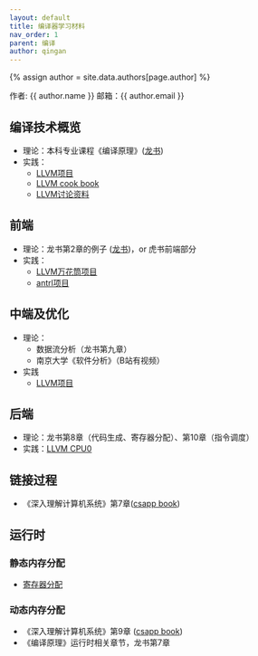 ```yaml
---
layout: default
title: 编译器学习材料
nav_order: 1
parent: 编译
author: qingan
---
```

{% assign author = site.data.authors[page.author] %}
<div> 作者: {{ author.name }}  
 邮箱：{{ author.email }}
</div>


## 编译技术概览
- 理论：本科专业课程《编译原理》([龙书](https://gitee.com/li-qingan/cs-docs/tree/master/ebooks/DragonBook2nd.pdf))
- 实践：
    - [LLVM项目](https://llvm.org)
    - [LLVM cook book](https://gitee.com/li-qingan/cs-docs/tree/master/ebooks/llvmCookBook.pdf)
    - [LLVM讨论资料](https://gitee.com/li-qingan/cs-docs/tree/master/llvmSlides)

## 前端
- 理论：龙书第2章的例子 ([龙书](https://gitee.com/li-qingan/cs-docs/tree/master/ebooks/DragonBook2nd.pdf))，or 虎书前端部分
- 实践：
    - [LLVM万花筒项目](https://llvm.org/docs/tutorial/)
    - [antrl项目](https://github.com/antlr)

## 中端及优化
- 理论：
    - 数据流分析（龙书第九章）
    - 南京大学《软件分析》（B站有视频）
- 实践
    - [LLVM项目](https://www.llvm.org/docs/Passes.html)

## 后端
- 理论：龙书第8章（代码生成、寄存器分配）、第10章（指令调度）
- 实践：[LLVM CPU0](https://jonathan2251.github.io/lbd/llvmstructure.html)

## 链接过程
- 《深入理解计算机系统》第7章([csapp book](https://gitee.com/li-qingan/cs-docs/tree/master/ebooks/csappBook.pdf))

## 运行时
### 静态内存分配
- [寄存器分配](https://gitee.com/li-qingan/cs-docs/tree/master/ebooks/regAlloc.pptx)

### 动态内存分配
- 《深入理解计算机系统》第9章 ([csapp book](https://gitee.com/li-qingan/cs-docs/tree/master/ebooks/csappBook.pdf))
- 《编译原理》运行时相关章节，龙书第7章